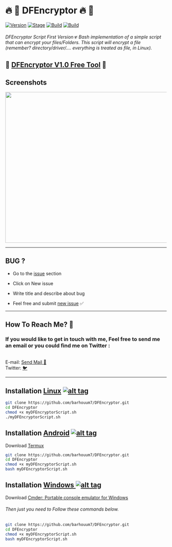 <h1>🔥 📣 DFEncryptor 🔥 📣</h1>
<p><a href="https://github.com/barhouum7/DFEncryptor"><img src="https://img.shields.io/badge/DFEncryptor-1.0-brightgreen.svg" alt="Version" data-canonical-src="https://img.shields.io/badge/DFEncryptor-1.0-brightgreen.svg?maxAge=259200" style="max-width:100%;"></a>
<a href="https://github.com/barhouum7/DFEncryptor"><img src="https://img.shields.io/badge/Release-Stable-orange.svg" alt="Stage" data-canonical-src="https://img.shields.io/badge/Release-Stable-orange.svg" style="max-width:100%;"></a>
<a href="https://github.com/barhouum7/DFEncryptor"><img src="https://img.shields.io/badge/Supported%20OS-Android%2FmacOS%2FLinux%2FWindows-brightgreengreen.svg" alt="Build" data-canonical-src="https://img.shields.io/badge/Supported%20OS-Android%2FmacOS%2FLinux%2FWindows-brightgreengreen.svg" style="max-width:100%;"></a>
<a href="https://github.com/barhouum7/DFEncryptor/blame/master/LICENSE"><img src="https://img.shields.io/packagist/l/doctrine/orm.svg" alt="Build" data-canonical-src="https://img.shields.io/packagist/l/doctrine/orm.svg" style="max-width:100%;"></a></p>

###### DFEncryptor Script First Version☣ Bash implementation of a simple script that can encrypt your files/Folders. This script will encrypt a file (remember? directory/driver/…. everything is treated as file, in Linux).

<h2>🌟 <a href="https://github.com/barhouum7/DFEncryptor/blame/master/LICENSE">DFEncryptor V1.0 Free Tool</a> 🌟</h2>

<h2>Screenshots</h2>
<img src="https://i.imgur.com/85KgDbU.png" data-canonical-src="https://i.imgur.com/85KgDbU.png" width="700" height="470">

<hr>
<h2>BUG ?</h2>
<ul><li>Go to the <a href="https://github.com/barhouum7/DFEncryptor/issues">issue</a> section</li></ul>
<ul><li>Click on New issue</li></ul>
<ul><li>Write title and describe about bug</li></ul> 
<ul><li>Feel free and submit <a href="https://github.com/barhouum7/DFEncryptor/issues">new issue</a> ✅</li></ul><hr>

<h2>How To Reach Me? 📧</h2>
<h3>If you would like to get in touch with me, Feel free to send me an email or you could find me on Twitter : </h3><br>E-mail: <a href="mailto:bb.med2000@gmail.com?Subject=Hello%20again" target="_top">Send Mail 📧</a><br>Twitter: <a href="https://twitter.com/MindH4Q3Rr">🐦</a>
<hr>

## Installation [Linux](https://wikipedia.org/wiki/Linux) [![alt tag](http://icons.iconarchive.com/icons/dakirby309/simply-styled/32/OS-Linux-icon.png)](https://fr.wikipedia.org/wiki/Linux)

```bash
git clone https://github.com/barhouum7/DFEncryptor.git
cd DFEncryptor
chmod +x myDFEncryptorScript.sh
./myDFEncryptorScript.sh
```
## Installation [Android](https://wikipedia.org/wiki/Android) [![alt tag](https://cdn1.iconfinder.com/data/icons/logotypes/32/android-32.png)](https://fr.wikipedia.org/wiki/Android)

Download [Termux](https://play.google.com/store/apps/details?id=com.termux)

```bash
git clone https://github.com/barhouum7/DFEncryptor.git
cd DFEncryptor
chmod +x myDFEncryptorScript.sh
bash myDFEncryptorScript.sh
```
## Installation [Windows ](https://wikipedia.org/wiki/Microsoft_Windows)[![alt tag](http://icons.iconarchive.com/icons/tatice/cristal-intense/32/Windows-icon.png)](https://fr.wikipedia.org/wiki/Microsoft_Windows)

Download [Cmder: Portable console emulator for Windows](https://cmder.net/)

###### Then just you need to Follow these commands below.

```bash
git clone https://github.com/barhouum7/DFEncryptor.git
cd DFEncryptor
chmod +x myDFEncryptorScript.sh
bash myDFEncryptorScript.sh
```
